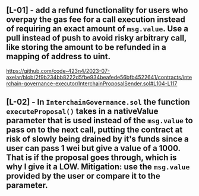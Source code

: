 ## [L-01] - add a refund functionality for users who overpay the gas fee for a call execution instead of requiring an exact amount of ``msg.value``. Use a pull instead of push to avoid risky arbitrary call, like storing the amount to be refunded in a mapping of address to uint.
https://github.com/code-423n4/2023-07-axelar/blob/2f9b234bb8222d5fbe934beafede56bfb4522641/contracts/interchain-governance-executor/InterchainProposalSender.sol#L104-L117

## [L-02] - In ``InterchainGovernance.sol`` the function ``executeProposal()`` takes in a nativeValue parameter that is used instead of the ``msg.value`` to pass on to the next call, putting the contract at risk of slowly being drained by it's funds since a user can pass 1 wei but give a value of a 1000. That is if the proposal goes through, which is why I give it a LOW. **Mitigation:** use the ``msg.value`` provided by the user or compare it to the parameter.
